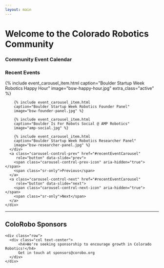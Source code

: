 ```yaml
---
layout: main
---
```


<div class="row page-title">
  <div class="col-12">
    <h1>Welcome to the Colorado Robotics Community</h1>
  </div>
</div>

<div class="row pt-5 pb-5">
  <div id="cal-box" class="col text-center border box px-3 pt-3 pb-4 mx-4">
    <h3>Community Event Calendar</h3>
    <div id="community-calendar" class="container-fluid"></div>
  </div>

  <div id="recentEventSlideshow" class="col text-center box pt-3 pb-4 mx-4">
    <h3>Recent Events</h3>
    <div id="recentEventCarousel" class="carousel slide rounded"
         data-ride="carousel">
      <div class="carousel-inner">
        {% include event_carousel_item.html
        caption="Boulder Startup Week Robotics Happy Hour"
        image="bsw-happy-hour.jpg"
        extra_class="active" %}

        {% include event_carousel_item.html
        caption="Boulder Startup Week Robotics Founder Panel"
        image="bsw-founder-panel.jpg" %}

        {% include event_carousel_item.html
        caption="Boulder Is For Robots Social @ AMP Robotics"
        image="amp-social.jpg" %}

        {% include event_carousel_item.html
        caption="Boulder Startup Week Robotics Researcher Panel"
        image="bsw-researcher-panel.jpg" %}
      </div>
      <a class="carousel-control-prev" href="#recentEventCarousel"
         role="button" data-slide="prev">
        <span class="carousel-control-prev-icon" aria-hidden="true"></span>
        <span class="sr-only">Previous</span>
      </a>
      <a class="carousel-control-next" href="#recentEventCarousel"
         role="button" data-slide="next">
        <span class="carousel-control-next-icon" aria-hidden="true"></span>
        <span class="sr-only">Next</span>
      </a>
    </div>
  </div>
</div>

<hr/>

<div class="row">
  <div class="col">
    <h2 class="text-center">ColoRobo Sponsors</h2>

    <div class="row">
      <div class="col text-center">
          <h4>We're seeking sponsorship to encourage growth in Colorado Robotics!</h4>
          Get in touch at sponsors@corobo.org
      </div>
    </div>
  </div>
</div>

<script src="/main.js"></script>
<script>
  colorobo.core.init();
</script>
